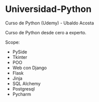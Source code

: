 # Universidad-Python
Curso de Python (Udemy) - Ubaldo Acosta

Curso de Python desde cero a experto.

Scope:
- PySide
- Tkinter
- POO
- Web con Django
- Flask
- Jinja
- SQL Alchemy
- Postgresql
- Pycharm

